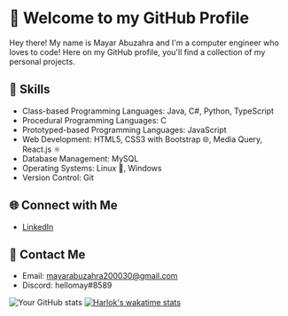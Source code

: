# 👋 Welcome to my GitHub Profile

Hey there! My name is Mayar Abuzahra and I'm a computer engineer who loves to code! Here on my GitHub profile, you'll find a collection of my personal projects. 

## 🔨 Skills

- Class-based Programming Languages: Java, C#, Python, TypeScript
- Procedural Programming Languages: C
- Prototyped-based Programming Languages: JavaScript
- Web Development: HTML5, CSS3 with Bootstrap 🌐, Media Query, React.js ⚛️ 
- Database Management: MySQL
- Operating Systems: Linux 🐧, Windows
- Version Control: Git 

## 🌐 Connect with Me

- [LinkedIn](https://www.linkedin.com/in/mayar-abuzahra)

## 💬 Contact Me

- Email: mayarabuzahra200030@gmail.com
- Discord: hellomay#8589

![Your GitHub stats](https://github-readme-stats.vercel.app/api?username=Mayar-Abuzahra&show_icons=true&theme=transparent)
[![Harlok's wakatime stats](https://github-readme-stats.vercel.app/api/wakatime?username=Mayar-Abuzahra)](https://github.com/anuraghazra/github-readme-stats)
